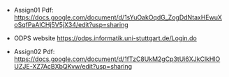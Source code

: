 - Assign01 Pdf: https://docs.google.com/document/d/1sYuOakOqdG_ZogDdNtaxHEwuXoSqfPaAlCHj5V5jX34/edit?usp=sharing
- ODPS website https://odps.informatik.uni-stuttgart.de/Login.do

- Assign02 Pdf: https://docs.google.com/document/d/1fTzC8UkM2gCp3tUi6XJkClkHlOUZJE-XZ7AcBXbQKvw/edit?usp=sharing
